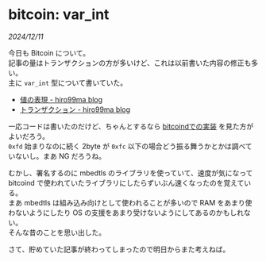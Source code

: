 # bitcoin: var_int

_2024/12/11_

今日も Bitcoin について。  
記事の量はトランザクションの方が多いけど、これは以前書いた内容の修正も多い。  
主に `var_int` 型について書いていた。

* [値の表現 - hiro99ma blog](https://blog.hirokuma.work/bitcoin/01_basics/value.html)
* [トランザクション - hiro99ma blog](https://blog.hirokuma.work/bitcoin/01_basics/transactions.html)

一応コードは書いたのだけど、ちゃんとするなら [bitcoindでの実装](https://github.com/bitcoin/bitcoin/blob/676936845b1f1e992321fa7e290bf9ba03d35bbc/src/serialize.h) を見た方がよいだろう。  
`0xfd` 始まりなのに続く 2byte が `0xfc` 以下の場合どう振る舞うかとかは調べていないし。まあ NG だろうね。

むかし、署名するのに mbedtls のライブラリを使っていて、速度が気になって bitcoind で使われていたライブラリにしたらずいぶん速くなったのを覚えている。  
まあ mbedtls は組み込み向けとして使われることが多いので RAM をあまり使わないようにしたり OS の支援をあまり受けないようにしてあるのかもしれない。  
そんな昔のことを思い出した。

さて、貯めていた記事が終わってしまったので明日からまた考えねば。
